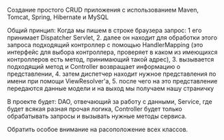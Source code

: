 Создание простого CRUD приложения с использованием Maven, Tomcat, Spring, Hibernate и MySQL

Общий принцип:
Когда мы пишем в строке браузера запрос:
1  его принимает Dispatcher Servlet, 
2. далее он находит для обработки этого запроса подходящий контроллер с помощью HandlerMapping (это интерфейс для выбора контроллера, проверяет в каком из имеющихся контроллеров есть метод, принимающий такой адрес), 
3. вызывается подходящий метод и Controller возвращает информацию о представлении, 
4. затем диспетчер находит нужное представления по имени при помощи ViewResolver'а, 
5. после чего на это представление передаются данные модели и на выход мы получаем нашу страничку

В проекте будет:
DAO, отвечающий за работу с данными, 
Service, где будет всякая разная прочая логика, 
Controller будет только обрабатывать запросы и вызывать нужные методы сервиса.

Обратить особое внимание на расоположение всех классов.